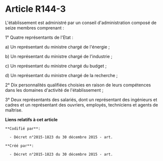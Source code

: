 # Article R144-3

L'établissement est administré par un conseil d'administration composé de seize membres comprenant :

1° Quatre représentants de l'Etat :

a) Un représentant du ministre chargé de l'énergie ;

b) Un représentant du ministre chargé de l'industrie ;

c) Un représentant du ministre chargé du budget ;

d) Un représentant du ministre chargé de la recherche ;

2° Dix personnalités qualifiées choisies en raison de leurs compétences dans les domaines d'activité de l'établissement ;

3° Deux représentants des salariés, dont un représentant des ingénieurs et cadres et un représentant des ouvriers, employés,
techniciens et agents de maîtrise.

**Liens relatifs à cet article**

	**Codifié par**:

	  - Décret n°2015-1823 du 30 décembre 2015 - art.

	**Créé par**:

	  - Décret n°2015-1823 du 30 décembre 2015 - art.
